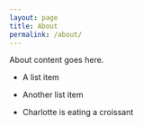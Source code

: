 ```yaml
---
layout: page
title: About
permalink: /about/
---
```


About content goes here.

* A list item
* Another list item

* Charlotte is eating a croissant
